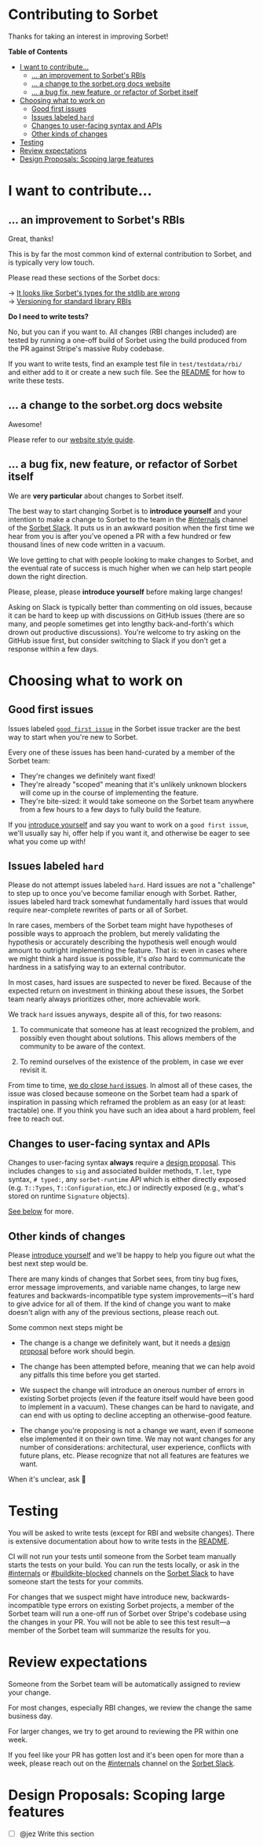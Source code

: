# Contributing to Sorbet

Thanks for taking an interest in improving Sorbet!

**Table of Contents**

- [I want to contribute...](#i-want-to-contribute)
  - [... an improvement to Sorbet's RBIs](#-an-improvement-to-sorbets-rbis)
  - [... a change to the sorbet.org docs website](#-a-change-to-the-sorbetorg-docs-website)
  - [... a bug fix, new feature, or refactor of Sorbet itself](#-a-bug-fix-new-feature-or-refactor-of-sorbet-itself)
- [Choosing what to work on](#choosing-what-to-work-on)
  - [Good first issues](#good-first-issues)
  - [Issues labeled `hard`](#issues-labeled-hard)
  - [Changes to user-facing syntax and APIs](#changes-to-user-facing-syntax-and-apis)
  - [Other kinds of changes](#other-kinds-of-changes)
- [Testing](#testing)
- [Review expectations](#review-expectations)
- [Design Proposals: Scoping large features](#design-proposals-scoping-large-features)


# I want to contribute...


## ... an improvement to Sorbet's RBIs

Great, thanks!

This is by far the most common kind of external contribution to Sorbet, and is typically very low touch.

Please read these sections of the Sorbet docs:

→ [It looks like Sorbet's types for the stdlib are wrong](https://sorbet.org/docs/faq#it-looks-like-sorbets-types-for-the-stdlib-are-wrong)<br>
→ [Versioning for standard library RBIs](https://sorbet.org/docs/rbi#versioning-for-standard-library-rbis)

**Do I need to write tests?**

No, but you can if you want to. All changes (RBI changes included) are tested by running a one-off build of Sorbet using the build produced from the PR against Stripe's massive Ruby codebase.

If you want to write tests, find an example test file in `test/testdata/rbi/` and either add to it or create a new such file. See the [README](README.md#writing-tests) for how to write these tests.


## ... a change to the sorbet.org docs website

Awesome!

Please refer to our [website style guide](website/style-guide.md).


## ... a bug fix, new feature, or refactor of Sorbet itself

We are **very particular** about changes to Sorbet itself.

The best way to start changing Sorbet is to **introduce yourself** and your intention to make a change to Sorbet to the team in the [#internals](https://sorbet-ruby.slack.com/archives/CFT8Y4909) channel of the [Sorbet Slack](https://sorbet.org/slack). It puts us in an awkward position when the first time we hear from you is after you've opened a PR with a few hundred or few thousand lines of new code written in a vacuum.

We love getting to chat with people looking to make changes to Sorbet, and the eventual rate of success is much higher when we can help start people down the right direction.

Please, please, please **introduce yourself** before making large changes!

Asking on Slack is typically better than commenting on old issues, because it can be hard to keep up with discussions on GitHub issues (there are so many, and people sometimes get into lengthy back-and-forth's which drown out productive discussions). You're welcome to try asking on the GitHub issue first, but consider switching to Slack if you don't get a response within a few days.


# Choosing what to work on


## Good first issues

Issues labeled [`good first issue`](https://github.com/sorbet/sorbet/issues?q=is%3Aopen+is%3Aissue+label%3A%22good+first+issue%22) in the Sorbet issue tracker are the best way to start when you're new to Sorbet.

Every one of these issues has been hand-curated by a member of the Sorbet team:

- They're changes we definitely want fixed!
- They're already "scoped" meaning that it's unlikely unknown blockers will come up in the course of implementing the feature.
- They're bite-sized: it would take someone on the Sorbet team anywhere from a few hours to a few days to fully build the feature.

If you [introduce yourself](#https://git.corp.stripe.com/gist/#-a-bug-fix-new-feature-or-refactor-of-sorbet-itself) and say you want to work on a `good first issue`, we'll usually say hi, offer help if you want it, and otherwise be eager to see what you come up with!


## Issues labeled `hard`

Please do not attempt issues labeled `hard`. Hard issues are not a "challenge" to step up to once you've become familiar enough with Sorbet. Rather, issues labeled hard track somewhat fundamentally hard issues that would require near-complete rewrites of parts or all of Sorbet.

In rare cases, members of the Sorbet team might have hypotheses of possible ways to approach the problem, but merely validating the hypothesis or accurately describing the hypothesis well enough would amount to outright implementing the feature. That is: even in cases where we might think a hard issue is possible, it's _also_ hard to communicate the hardness in a satisfying way to an external contributor.

In most cases, hard issues are suspected to never be fixed. Because of the expected return on investment in thinking about these issues, the Sorbet team nearly always prioritizes other, more achievable work.

We track `hard` issues anyways, despite all of this, for two reasons:

1.  To communicate that someone has at least recognized the problem, and possibly even thought about solutions. This allows members of the community to be aware of the context.

2.  To remind ourselves of the existence of the problem, in case we ever revisit it.

From time to time, [we do close `hard` issues](https://github.com/sorbet/sorbet/issues/?q=is%3Aissue%20state%3Aclosed%20label%3Ahard%20sort%3Aupdated-desc). In almost all of these cases, the issue was closed because someone on the Sorbet team had a spark of inspiration in passing which reframed the problem as an easy (or at least: tractable) one. If you think you have such an idea about a hard problem, feel free to reach out.


## Changes to user-facing syntax and APIs

Changes to user-facing syntax **always** require a [design proposal](#design-proposals-scoping-large-features). This includes changes to `sig` and associated builder methods, `T.let`, type syntax, `# typed:`, any `sorbet-runtime` API which is either directly exposed (e.g. `T::Types`, `T::Configuration`, etc.) or indirectly exposed (e.g., what's stored on runtime `Signature` objects).

[See below](#design-proposals-scoping-large-features) for more.


## Other kinds of changes

Please [introduce yourself](#https://git.corp.stripe.com/gist/#-a-bug-fix-new-feature-or-refactor-of-sorbet-itself) and we'll be happy to help you figure out what the best next step would be.

There are many kinds of changes that Sorbet sees, from tiny bug fixes, error message improvements, and variable name changes, to large new features and backwards-incompatible type system improvements—it's hard to give advice for all of them. If the kind of change you want to make doesn't align with any of the previous sections, please reach out.

Some common next steps might be

- The change is a change we definitely want, but it needs a [design proposal](#design-proposals-scoping-large-features) before work should begin.

- The change has been attempted before, meaning that we can help avoid any pitfalls this time before you get started.

- We suspect the change will introduce an onerous number of errors in existing Sorbet projects (even if the feature itself would have been good to implement in a vacuum). These changes can be hard to navigate, and can end with us opting to decline accepting an otherwise-good feature.

- The change you're proposing is not a change we want, even if someone else implemented it on their own time. We may not want changes for any number of considerations: architectural, user experience, conflicts with future plans, etc. Please recognize that not all features are features we want.

When it's unclear, ask 🙂


# Testing

You will be asked to write tests (except for RBI and website changes). There is extensive documentation about how to write tests in the [README](README.md#writing-tests).

CI will not run your tests until someone from the Sorbet team manually starts the tests on your build. You can run the tests locally, or ask in the [#internals](https://sorbet-ruby.slack.com/archives/CFT8Y4909) or [#buildkite-blocked](https://sorbet-ruby.slack.com/archives/CMYPHC6AJ) channels on the [Sorbet Slack](https://sorbet.org/slack) to have someone start the tests for your commits.

For changes that we suspect might have introduce new, backwards-incompatible type errors on existing Sorbet projects, a member of the Sorbet team will run a one-off run of Sorbet over Stripe's codebase using the changes in your PR. You will not be able to see this test result—a member of the Sorbet team will summarize the results for you.


# Review expectations

Someone from the Sorbet team will be automatically assigned to review your change.

For most changes, especially RBI changes, we review the change the same business day.

For larger changes, we try to get around to reviewing the PR within one week.

If you feel like your PR has gotten lost and it's been open for more than a week, please reach out on the [#internals](https://sorbet-ruby.slack.com/archives/CFT8Y4909) channel on the [Sorbet Slack](https://sorbet.org/slack).


# Design Proposals: Scoping large features

- [ ] @jez Write this section

<!-- vim:tw=0
-->
